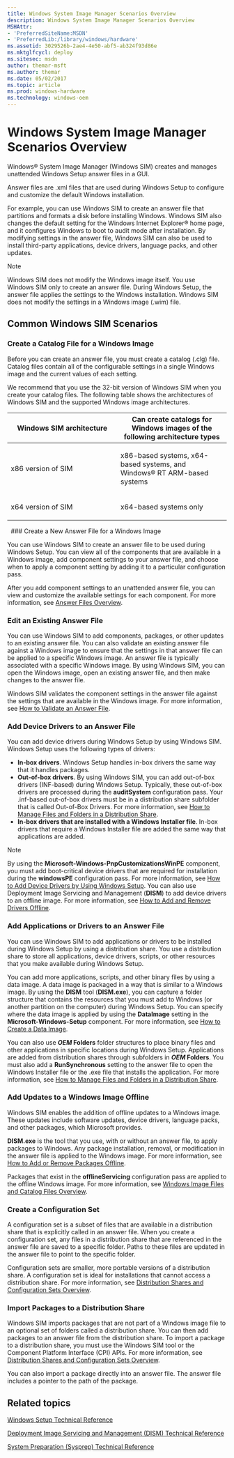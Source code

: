 ```yaml
---
title: Windows System Image Manager Scenarios Overview
description: Windows System Image Manager Scenarios Overview
MSHAttr:
- 'PreferredSiteName:MSDN'
- 'PreferredLib:/library/windows/hardware'
ms.assetid: 3029526b-2ae4-4e50-abf5-ab324f93d86e
ms.mktglfcycl: deploy
ms.sitesec: msdn
author: themar-msft
ms.author: themar
ms.date: 05/02/2017
ms.topic: article
ms.prod: windows-hardware
ms.technology: windows-oem
---
```

# Windows System Image Manager Scenarios Overview

Windows® System Image Manager (Windows SIM) creates and manages unattended Windows Setup answer files in a GUI.

Answer files are .xml files that are used during Windows Setup to configure and customize the default Windows installation.

For example, you can use Windows SIM to create an answer file that partitions and formats a disk before installing Windows. Windows SIM also changes the default setting for the Windows Internet Explorer® home page, and it configures Windows to boot to audit mode after installation. By modifying settings in the answer file, Windows SIM can also be used to install third-party applications, device drivers, language packs, and other updates.

> [!Note]
> Windows SIM does not modify the Windows image itself. You use Windows SIM only to create an answer file. During Windows Setup, the answer file applies the settings to the Windows installation. Windows SIM does not modify the settings in a Windows image (.wim) file.

## <a href="" id="commonwindowssimscenarios"></a>Common Windows SIM Scenarios

### Create a Catalog File for a Windows Image

Before you can create an answer file, you must create a catalog (.clg) file. Catalog files contain all of the configurable settings in a single Windows image and the current values of each setting.

We recommend that you use the 32-bit version of Windows SIM when you create your catalog files. The following table shows the architectures of Windows SIM and the supported Windows image architectures.

<table>
<colgroup>
<col width="50%" />
<col width="50%" />
</colgroup>
<thead>
<tr class="header">
<th>Windows SIM architecture</th>
<th>Can create catalogs for Windows images of the following architecture types</th>
</tr>
</thead>
<tbody>
<tr class="odd">
<td><p>x86 version of SIM</p></td>
<td><p>x86-based systems, x64-based systems, and Windows® RT ARM-based systems</p></td>
</tr>
<tr class="even">
<td><p>x64 version of SIM</p></td>
<td><p>x64-based systems only</p></td>
</tr>
</tbody>
</table>
 
### Create a New Answer File for a Windows Image

You can use Windows SIM to create an answer file to be used during Windows Setup. You can view all of the components that are available in a Windows image, add component settings to your answer file, and choose when to apply a component setting by adding it to a particular configuration pass.

After you add component settings to an unattended answer file, you can view and customize the available settings for each component. For more information, see [Answer Files Overview](answer-files-overview.md).

### Edit an Existing Answer File

You can use Windows SIM to add components, packages, or other updates to an existing answer file. You can also validate an existing answer file against a Windows image to ensure that the settings in that answer file can be applied to a specific Windows image. An answer file is typically associated with a specific Windows image. By using Windows SIM, you can open the Windows image, open an existing answer file, and then make changes to the answer file.

Windows SIM validates the component settings in the answer file against the settings that are available in the Windows image. For more information, see [How to Validate an Answer File](http://go.microsoft.com/fwlink/?LinkId=224973).

### Add Device Drivers to an Answer File

You can add device drivers during Windows Setup by using Windows SIM. Windows Setup uses the following types of drivers:

* **In-box drivers**. Windows Setup handles in-box drivers the same way that it handles packages.
* **Out-of-box drivers**. By using Windows SIM, you can add out-of-box drivers (INF-based) during Windows Setup. Typically, these out-of-box drivers are processed during the **auditSystem** configuration pass. Your .inf-based out-of-box drivers must be in a distribution share subfolder that is called Out-of-Box Drivers. For more information, see [How to Manage Files and Folders in a Distribution Share](http://go.microsoft.com/fwlink/?LinkId=224963).
* **In-box drivers that are installed with a Windows Installer file**. In-box drivers that require a Windows Installer file are added the same way that applications are added.

> [!Note]
> By using the **Microsoft-Windows-PnpCustomizationsWinPE** component, you must add boot-critical device drivers that are required for installation during the **windowsPE** configuration pass. For more information, see [How to Add Device Drivers by Using Windows Setup](http://go.microsoft.com/fwlink/?LinkId=224975). You can also use Deployment Image Servicing and Management (**DISM**) to add device drivers to an offline image. For more information, see [How to Add and Remove Drivers Offline](http://go.microsoft.com/fwlink/?LinkId=224967).

### Add Applications or Drivers to an Answer File

You can use Windows SIM to add applications or drivers to be installed during Windows Setup by using a distribution share. You use a distribution share to store all applications, device drivers, scripts, or other resources that you make available during Windows Setup.

You can add more applications, scripts, and other binary files by using a data image. A data image is packaged in a way that is similar to a Windows image. By using the **DISM** tool (**DISM.exe**), you can capture a folder structure that contains the resources that you must add to Windows (or another partition on the computer) during Windows Setup. You can specify where the data image is applied by using the **DataImage** setting in the **Microsoft-Windows-Setup** component. For more information, see [How to Create a Data Image](http://go.microsoft.com/fwlink/?LinkId=224962).

You can also use **$OEM$ Folders** folder structures to place binary files and other applications in specific locations during Windows Setup. Applications are added from distribution shares through subfolders in **$OEM$ Folders**. You must also add a **RunSynchronous** setting to the answer file to open the Windows Installer file or the .exe file that installs the application. For more information, see [How to Manage Files and Folders in a Distribution Share](http://go.microsoft.com/fwlink/?LinkId=224963).

### Add Updates to a Windows Image Offline

Windows SIM enables the addition of offline updates to a Windows image. These updates include software updates, device drivers, language packs, and other packages, which Microsoft provides.

**DISM.exe** is the tool that you use, with or without an answer file, to apply packages to Windows. Any package installation, removal, or modification in the answer file is applied to the Windows image. For more information, see [How to Add or Remove Packages Offline](http://go.microsoft.com/fwlink/?LinkId=225114).

Packages that exist in the **offlineServicing** configuration pass are applied to the offline Windows image. For more information, see [Windows Image Files and Catalog Files Overview](http://go.microsoft.com/fwlink/?LinkId=225115).

### Create a Configuration Set

A configuration set is a subset of files that are available in a distribution share that is explicitly called in an answer file. When you create a configuration set, any files in a distribution share that are referenced in the answer file are saved to a specific folder. Paths to these files are updated in the answer file to point to the specific folder.

Configuration sets are smaller, more portable versions of a distribution share. A configuration set is ideal for installations that cannot access a distribution share. For more information, see [Distribution Shares and Configuration Sets Overview](http://go.microsoft.com/fwlink/?LinkId=224977).

### Import Packages to a Distribution Share

Windows SIM imports packages that are not part of a Windows image file to an optional set of folders called a distribution share. You can then add packages to an answer file from the distribution share. To import a package to a distribution share, you must use the Windows SIM tool or the Component Platform Interface (CPI) APIs. For more information, see [Distribution Shares and Configuration Sets Overview](http://go.microsoft.com/fwlink/?LinkId=224977).

You can also import a package directly into an answer file. The answer file includes a pointer to the path of the package.

## Related topics

[Windows Setup Technical Reference](http://go.microsoft.com/fwlink/?LinkId=214572)

[Deployment Image Servicing and Management (DISM) Technical Reference](http://go.microsoft.com/fwlink/?LinkId=214571)

[System Preparation (Sysprep) Technical Reference](http://go.microsoft.com/fwlink/?LinkId=214573)
